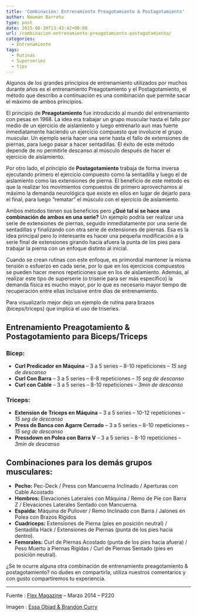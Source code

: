 ```yaml
---
title: 'Combinación: Entrenamiento Preagotamiento & Postagotamiento'
author: Newman Barreto
type: post
date: 2015-06-30T13:43:42+00:00
url: /combinacion-entrenamiento-preagotamiento-postagotamiento/
categories:
  - Entrenamiento
tags:
  - Rutinas
  - Superseries
  - tips
---
```

<span class="main-paragraph">Algunos de los grandes principios de entrenamiento utilizados por muchos durante años es el entrenamiento Preagotamiento y el Postagotamiento, el método que describo a continuación es una combinación que permite sacar el máximo de ambos principios.</span>

El principio de **Preagotamiento** fue introducido al mundo del entrenamiento con pesas en 1968. La idea era trabajar un grupo muscular hasta el fallo por medio de un ejercicio de aislamiento y luego entrenarlo aun mas fuerte inmediatamente haciendo un ejercicio compuesto que involucre el grupo muscular. Un ejemplo sería hacer una serie hasta el fallo de extensiones de piernas, para luego pasar a hacer sentadillas. El éxito de este método depende de no permitirle descanso al músculo después de hacer el ejercicio de aislamiento.

Por otro lado, el principio de **Postagotamiento** trabaja de forma inversa ejecutando primero el ejercicio compuesto como la sentadilla y luego el de aislamiento como las extensiones de pierna. El beneficio de este método es que la realizar los movimientos compuestos de primero aprovechamos al máximo la demanda neurológica que existe en ellos en lugar de dejarlo para el final, para luego “rematar” el músculo con el ejercicio de aislamiento.

Ambos métodos tienen sus beneficios pero **¿Qué tal si se hace una combinación de ambos en una serie?** Un ejemplo podría ser realizar una serie de extensiones de piernas, seguido inmediatamente por una serie de sentadillas y finalizando con otra serie de extensiones de piernas. Esa es la idea principal pero lo interesante es hacer una pequeña modificación a la serie final de extensiones girando hacia afuera la punta de los pies para trabajar la pierna con un enfoque distinto al inicial.

Cuando se crean rutinas con este enfoque, es primordial mantener la misma tensión o esfuerzo en cada serie, por lo que en los ejercicios compuestos se pueden hacer menos repeticiones que en los de aislamiento. Además, al realizar este tipo de superserie (o triserie para ser más específico) la demanda física es mucho mayor, por lo que es necesario mayor tiempo de recuperación entre ellas inclusive entre días de entrenamiento.

Para visualizarlo mejor dejo un ejemplo de rutina para brazos (biceps/triceps) que implica el uso de triseries.

## Entrenamiento Preagotamiento & Postagotamiento para Biceps/Triceps

### Bicep:

  * **Curl Predicador en Máquina** &#8211; 3 a 5 series &#8211; 8-10 repeticiones &#8211; _15 seg de descanso_
  * **Curl Con Barra** &#8211; 3 a 5 series &#8211; 6-8 repeticiones &#8211; _15 seg de descanso_
  * **Curl con Cable** &#8211; 3 a 5 series &#8211; 8-10 repeticiones &#8211; _3min de descanso_

### Triceps:

  * **Extension de Triceps en Máquina** &#8211; 3 a 5 series &#8211; 10-12 repeticiones &#8211; _15 seg de descanso_
  * **Press de Banca con Agarre Cerrado** &#8211; 3 a 5 series &#8211; 8-10 repeticiones &#8211; _15 seg de descanso_
  * **Pressdown en Polea con Barra V** &#8211; 3 a 5 series &#8211; 8-10 repeticiones &#8211; _3min de descanso_

## Combinaciones para los demás grupos musculares:

  * **Pecho:** Pec-Deck / Press con Mancuerna Inclinado / Aperturas con Cable Acostado
  * **Hombros:** Elevaciones Laterales con Máquina / Remo de Pie con Barra Z / Elevaciones Laterales Sentado con Mancuerna.
  * **Espalda:** Máquina de Pullover / Remo Inclinado con Barra / Jalones en Polea con Brazos Rígidos
  * **Cuadriceps:** Extensiones de Pierna (pies en posición neutral) / Sentadilla Hack / Extensiones de Piernas (punta de los pies hacia dentro).
  * **Femorales:** Curl de Piernas Acostado (punta de los pies hacia afuera) / Peso Muerto a Piernas Rígidas / Curl de Piernas Sentado (pies en posición neutral).

¿Se te ocurre alguna otra combinación de entrenamiento preagotamiento & postagotamiento? no dudes en compartirla, utiliza nuestros comentarios y con gusto compartiremos tu experiencia.

* * *

Fuente : <a href="http://flexonline.com" target="_blank">Flex Magazine</a> &#8211; Marzo 2014 &#8211; P220
  
Imagen : <a href="http://almostperfectll.blogspot.com/2014/05/essa-obiad-brandon-curry.html" target="_blank">Essa Obiad & Brandon Curry</a>